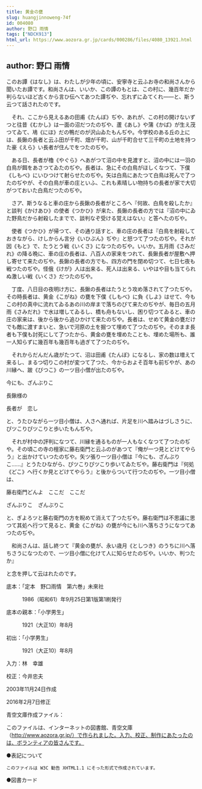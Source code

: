 ```yaml
---
title: 黄金の甕
slug: huangjinnoweng-74f
id: 004080
author: 野口 雨情
tags: ["NDCK913"]
html_url: https://www.aozora.gr.jp/cards/000286/files/4080_13921.html
---
```


## author: 野口 雨情

このお譚《はなし》は、わたしが少年の頃に、安寧寺と云ふお寺の和尚さんから聞いたお譚です。和尚さんは、いいか、この譚のもとは、この村に、幾百年だか判らないほど古くから言ひ伝へてあつた譚ぢや、忘れずにゐてくれ――と、斯う云つて話されたのです。

　それ、ここから見えるあの田甫《たんぼ》ぢや、あれが、この村の開けないずつと往昔《むかし》は一面の沼だつたのぢや、蘆《あし》や蒲《かば》が生え茂つてゐて、鳰《にほ》だの鴨だのが沢山ゐたもんぢや。今学校のある丘の上には、長鍬の長者と云ふ田が千町、畑が千町、山が千町合せて三千町の土地を持つた豪《えら》い長者が住んでをつたのぢや。

　ある日、長者が櫓《やぐら》へあがつて沼の中を見渡すと、沼の中には一羽の白鳥が餌をあさつてゐたのぢや。長者は、急にその白鳥がほしくなつて、下僕《しもべ》にいひつけて射らせたのぢや。矢は白鳥にあたつて白鳥は死んで了つたのぢやが、その白鳥が車の庄といふ、これも素晴しい物持ちの長者が家で大切がつておいた白鳥だつたのぢや。

　さア、斯うなると車の庄から長鍬の長者がところへ『何故、白鳥を殺したか』と談判《かけあひ》の使者《つかひ》が来た、長鍬の長者の方では『沼の中にゐた野鳥だから射殺したまでで、談判なぞ受ける覚えはない』と答へたのぢや。

　使者《つかひ》が帰つて、その通り話すと、車の庄の長者は『白鳥を射殺しておきながら、けしからん言分《いひぶん》ぢや』と怒つて了つたのぢや。それが因《もと》で、たうとう戦《いくさ》になつたのぢや。いいか。五月雨《さみだれ》の降る晩に、車の庄の長者は、八百人の家来をつれて、長鍬長者が屋敷へ押し寄せて来たのぢや。長鍬の長者の方でも、四方の門を閉め切つて、七日七夜も戦つたのぢや。怪俄《けが》人は出来る、死人は出来る、いやはや目も当てられぬ激しい戦《いくさ》だつたのぢや。

　丁度、八日目の夜明け方に、長鍬の長者はたうとう攻め落されて了つたぢや。その時長者は、黄金《こがね》の甕を下僕《しもべ》に負《しよ》はせて、今もこの村の真中に流れてゐるあの川の岸まで落ちのびて来たのぢやが、毎日の五月雨《さみだれ》で水は増してゐるし、橋も舟もないし、困り切つてゐると、車の庄の家来は、後から後から追ひかけて来たのぢや。長者は、せめて黄金の甕だけでも敵に渡すまいと、急いで河原の土を掘つて埋めて了つたのぢや。そのまま長者も下僕も討死にして了つたから、黄金の甕を埋めたことも、埋めた場所も、誰一人知らずに幾百年も幾百年も過ぎて了つたのぢや。

　それからだんだん歳がたつて、沼は田甫《たんぼ》になるし、家の数は増えて来るし、まるつ切りこの村が変つて了つた、今からおよそ百年も前ぢやが、あの川縁へ、跛《びつこ》の一ツ目小僧が出たのぢや。




今にも、ざんぶりこ

長鍬様の

長者が　恋し





と、うたひながら一ツ目小僧は、人さへ通れば、片足を川へ踏みはづしさうに、ぴツこりぴツこりと歩いたもんぢや。

　それが村中の評判になつて、川縁を通るものが一人もなくなつて了つたのぢや。その頃この寺の檀家に藤右衛門と云ふのがあつて『俺が一つ見とどけてやらう』と出かけていつたのぢや。矢ツ張り一ツ目小僧は『今にも、ざんぶりこ……』とうたひながら、ぴツこりぴツこり歩いてゐたぢや。藤右衛門は『何処《どこ》へ行くか見とどけてやらう』と後からついて行つたのぢや。一ツ目小僧は、




藤右衛門どんよ　ここだ　ここだ

ざんぶりこ　ざんぶりこ





と、ぎよろツと藤右衛門の方を睨めて消えて了つたぢや。藤右衛門は不思議に思つて其処へ行つて見ると、黄金《こがね》の甕が今にも川へ落ちさうになつてあつたのぢや。

　和尚さんは、話し終つて『黄金の甕が、永い歳月《としつき》のうちに川へ落ちさうになつたので、一ツ目小僧に化けて人に知らせたのぢや。いいか、判つたか』

と念を押して云はれたのです。













底本：「定本　野口雨情　第六巻」未來社

　　　1986（昭和61）年9月25日第1版第1刷発行

底本の親本：「小学男生」

　　　1921（大正10）年8月

初出：「小学男生」

　　　1921（大正10）年8月

入力：林　幸雄

校正：今井忠夫

2003年11月24日作成

2016年2月7日修正

青空文庫作成ファイル：

このファイルは、インターネットの図書館、青空文庫（http://www.aozora.gr.jp/）で作られました。入力、校正、制作にあたったのは、ボランティアの皆さんです。











●表記について


	このファイルは W3C 勧告 XHTML1.1 にそった形式で作成されています。







●図書カード